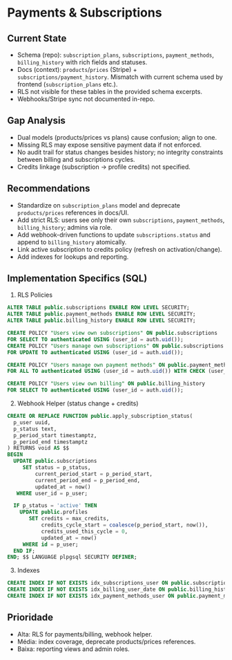 # Payments & Subscriptions

## Current State
- Schema (repo): `subscription_plans`, `subscriptions`, `payment_methods`, `billing_history` with rich fields and statuses.
- Docs (context): `products`/`prices` (Stripe) + `subscriptions/payment_history`. Mismatch with current schema used by frontend (`subscription_plans` etc.).
- RLS not visible for these tables in the provided schema excerpts.
- Webhooks/Stripe sync not documented in-repo.

## Gap Analysis
- Dual models (products/prices vs plans) cause confusion; align to one.
- Missing RLS may expose sensitive payment data if not enforced.
- No audit trail for status changes besides history; no integrity constraints between billing and subscriptions cycles.
- Credits linkage (subscription → profile credits) not specified.

## Recommendations
- Standardize on `subscription_plans` model and deprecate `products/prices` references in docs/UI.
- Add strict RLS: users see only their own `subscriptions`, `payment_methods`, `billing_history`; admins via role.
- Add webhook-driven functions to update `subscriptions.status` and append to `billing_history` atomically.
- Link active subscription to credits policy (refresh on activation/change).
- Add indexes for lookups and reporting.

## Implementation Specifics (SQL)
1) RLS Policies
```sql
ALTER TABLE public.subscriptions ENABLE ROW LEVEL SECURITY;
ALTER TABLE public.payment_methods ENABLE ROW LEVEL SECURITY;
ALTER TABLE public.billing_history ENABLE ROW LEVEL SECURITY;

CREATE POLICY "Users view own subscriptions" ON public.subscriptions
FOR SELECT TO authenticated USING (user_id = auth.uid());
CREATE POLICY "Users manage own subscriptions" ON public.subscriptions
FOR UPDATE TO authenticated USING (user_id = auth.uid());

CREATE POLICY "Users manage own payment methods" ON public.payment_methods
FOR ALL TO authenticated USING (user_id = auth.uid()) WITH CHECK (user_id = auth.uid());

CREATE POLICY "Users view own billing" ON public.billing_history
FOR SELECT TO authenticated USING (user_id = auth.uid());
```
2) Webhook Helper (status change + credits)
```sql
CREATE OR REPLACE FUNCTION public.apply_subscription_status(
  p_user uuid,
  p_status text,
  p_period_start timestamptz,
  p_period_end timestamptz
) RETURNS void AS $$
BEGIN
  UPDATE public.subscriptions
     SET status = p_status,
         current_period_start = p_period_start,
         current_period_end = p_period_end,
         updated_at = now()
   WHERE user_id = p_user;

  IF p_status = 'active' THEN
    UPDATE public.profiles
       SET credits = max_credits,
           credits_cycle_start = coalesce(p_period_start, now()),
           credits_used_this_cycle = 0,
           updated_at = now()
     WHERE id = p_user;
  END IF;
END; $$ LANGUAGE plpgsql SECURITY DEFINER;
```
3) Indexes
```sql
CREATE INDEX IF NOT EXISTS idx_subscriptions_user ON public.subscriptions(user_id);
CREATE INDEX IF NOT EXISTS idx_billing_user_date ON public.billing_history(user_id, billing_date DESC);
CREATE INDEX IF NOT EXISTS idx_payment_methods_user ON public.payment_methods(user_id, is_default);
```

## Prioridade
- Alta: RLS for payments/billing, webhook helper.
- Média: index coverage, deprecate products/prices references.
- Baixa: reporting views and admin roles.

